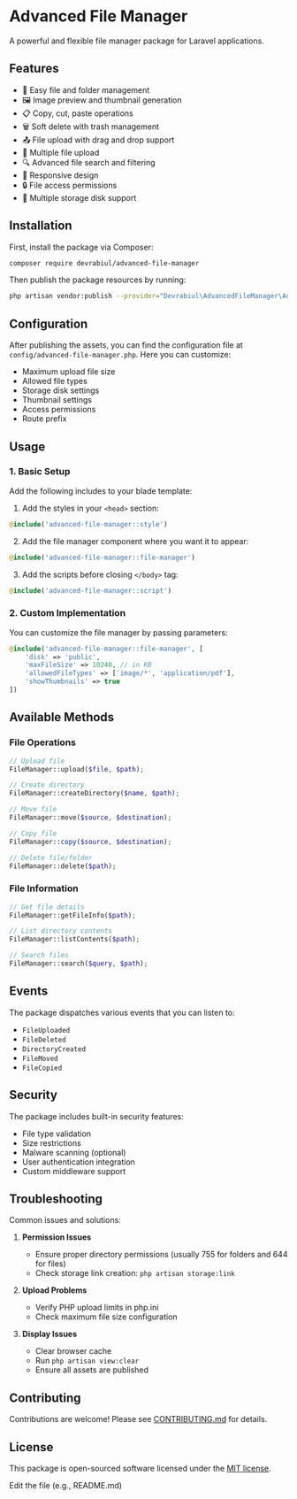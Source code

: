 # Advanced File Manager

A powerful and flexible file manager package for Laravel applications.

## Features

- 📁 Easy file and folder management
- 🖼️ Image preview and thumbnail generation
- 📋 Copy, cut, paste operations
- 🗑️ Soft delete with trash management
- 📤 File upload with drag and drop support
- 📎 Multiple file upload
- 🔍 Advanced file search and filtering
- 📱 Responsive design
- 🔒 File access permissions
- 💾 Multiple storage disk support

## Installation

First, install the package via Composer:

```bash
composer require devrabiul/advanced-file-manager
```

Then publish the package resources by running:

```bash
php artisan vendor:publish --provider="Devrabiul\AdvancedFileManager\AdvancedFileManagerServiceProvider"
```

## Configuration

After publishing the assets, you can find the configuration file at `config/advanced-file-manager.php`. Here you can customize:

- Maximum upload file size
- Allowed file types
- Storage disk settings
- Thumbnail settings
- Access permissions
- Route prefix

## Usage

### 1. Basic Setup

Add the following includes to your blade template:

1. Add the styles in your `<head>` section:
```php
@include('advanced-file-manager::style')
```

2. Add the file manager component where you want it to appear:
```php
@include('advanced-file-manager::file-manager')
```

3. Add the scripts before closing `</body>` tag:
```php
@include('advanced-file-manager::script')
```

### 2. Custom Implementation

You can customize the file manager by passing parameters:

```php
@include('advanced-file-manager::file-manager', [
    'disk' => 'public',
    'maxFileSize' => 10240, // in KB
    'allowedFileTypes' => ['image/*', 'application/pdf'],
    'showThumbnails' => true
])
```

## Available Methods

### File Operations

```php
// Upload file
FileManager::upload($file, $path);

// Create directory
FileManager::createDirectory($name, $path);

// Move file
FileManager::move($source, $destination);

// Copy file
FileManager::copy($source, $destination);

// Delete file/folder
FileManager::delete($path);
```

### File Information

```php
// Get file details
FileManager::getFileInfo($path);

// List directory contents
FileManager::listContents($path);

// Search files
FileManager::search($query, $path);
```

## Events

The package dispatches various events that you can listen to:

- `FileUploaded`
- `FileDeleted`
- `DirectoryCreated`
- `FileMoved`
- `FileCopied`

## Security

The package includes built-in security features:

- File type validation
- Size restrictions
- Malware scanning (optional)
- User authentication integration
- Custom middleware support

## Troubleshooting

Common issues and solutions:

1. **Permission Issues**
   - Ensure proper directory permissions (usually 755 for folders and 644 for files)
   - Check storage link creation: `php artisan storage:link`

2. **Upload Problems**
   - Verify PHP upload limits in php.ini
   - Check maximum file size configuration

3. **Display Issues**
   - Clear browser cache
   - Run `php artisan view:clear`
   - Ensure all assets are published

## Contributing

Contributions are welcome! Please see [CONTRIBUTING.md](CONTRIBUTING.md) for details.

## License

This package is open-sourced software licensed under the [MIT license](LICENSE.md).

Edit the file (e.g., README.md)
